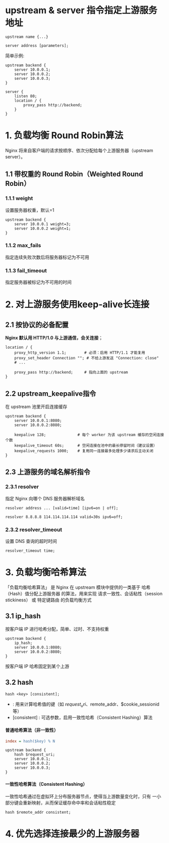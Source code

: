 # upstream & server 指令指定上游服务地址

```nginx
upstream name {...}

server address [parameters]; 
```
简单示例:

```nginx
upstream backend {
    server 10.0.0.1;
    server 10.0.0.2;
    server 10.0.0.3;
}

server {
    listen 80;
    location / {
        proxy_pass http://backend;
    }
}
```

# 1. 负载均衡 Round Robin算法
Nginx 将来自客户端的请求按顺序、依次分配给每个上游服务器（upstream server）。

## 1.1 带权重的 Round Robin（Weighted Round Robin）
### 1.1.1 weight
设置服务器权重，默认=1
```nginx
upstream backend {
    server 10.0.0.1 weight=3;
    server 10.0.0.2 weight=1;
}
```
### 1.1.2 max_fails
指定连续失败次数后将服务器标记为不可用

### 1.1.3 fail_timeout
指定服务器被标记为不可用的时间


# 2. 对上游服务使用keep-alive长连接

## 2.1 按协议的必备配置
**Nginx 默认用 HTTP/1.0 与上游通信，会关连接**；
```nginx
location / {
    proxy_http_version 1.1;        # 必须：启用 HTTP/1.1 才能复用
    proxy_set_header Connection ""; # 不给上游发送 "Connection: close"
    # ...

    proxy_pass http://backend;     # 指向上面的 upstream
}
```
## 2.2 upstream_keepalive指令
在 upstream 池里开启连接缓存
```nginx
upstream backend {
    server 10.0.0.1:8080;
    server 10.0.0.2:8080;

    keepalive 128;              # 每个 worker 为该 upstream 缓存的空闲连接个数
    keepalive_timeout 60s;      # 空闲连接在池中的最长停留时间（建议设置）
    keepalive_requests 1000;    # 复用同一连接最多处理多少请求后主动关闭
}
```

## 2.3 上游服务的域名解析指令
### 2.3.1 resolver
指定 Nginx 向哪个 DNS 服务器解析域名
```nginx
resolver address ... [valid=time] [ipv6=on | off];
```


```nginx
resolver 8.8.8.8 114.114.114.114 valid=30s ipv6=off;
```

### 2.3.2 resolver_timeout
设置 DNS 查询的超时时间
```nginx
resolver_timeout time;
```





# 3. 负载均衡哈希算法

「负载均衡哈希算法」 是 Nginx 在 upstream 模块中提供的一类基于 哈希（Hash）值分配上游服务器 的算法，用来实现 请求一致性、会话粘性（session stickiness） 或 特定键路由 的负载均衡方式
## 3.1 ip_hash
按客户端 IP 进行哈希分配，简单、过时、不支持权重
```nginx
upstream backend {
    ip_hash;
    server 10.0.0.1:8080;
    server 10.0.0.2:8080;
}
```
按客户端 IP 哈希固定到某个上游


## 3.2 hash
```nginx
hash <key> [consistent];
```
- <key> : 用来计算哈希值的键（如 $request_uri、$remote_addr、$cookie_sessionid 等）
- [consistent] : 可选参数，启用一致性哈希（Consistent Hashing）算法

#### 普通哈希算法（非一致性）
```ini
index = hash($key) % N
```

```nginx
upstream backend {
    hash $request_uri;
    server 10.0.0.1;
    server 10.0.0.2;
    server 10.0.0.3;
}
```
#### 一致性哈希算法（Consistent Hashing）
一致性哈希通过在虚拟环上分布服务器节点，使得当上游数量变化时，只有 一小部分键会重新映射，从而保证缓存命中率和会话粘性稳定
```nginx
hash $remote_addr consistent;
```


# 4. 优先选择连接最少的上游服务器
